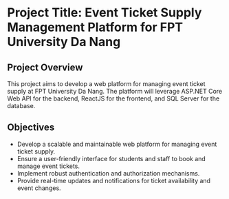 # Project Title: Event Ticket Supply Management Platform for FPT University Da Nang

## Project Overview

This project aims to develop a web platform for managing event ticket supply at FPT University Da Nang. The platform will leverage ASP.NET Core Web API for the backend, ReactJS for the frontend, and SQL Server for the database.

## Objectives

- Develop a scalable and maintainable web platform for managing event ticket supply.
- Ensure a user-friendly interface for students and staff to book and manage event tickets.
- Implement robust authentication and authorization mechanisms.
- Provide real-time updates and notifications for ticket availability and event changes.
